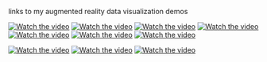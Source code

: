 links to my augmented reality data visualization demos

[![Watch the video](https://github.com/miano-kamuru/Data-Viz-With-Augmented-Reality-Project-Demos-/blob/main/screenshot_1.png)](https://www.artstation.com/artwork/nJ6JW1)
[![Watch the video](https://github.com/miano-kamuru/Data-Viz-With-Augmented-Reality-Project-Demos-/blob/main/screenshot_2.png)](https://www.artstation.com/artwork/nJbzzX)
[![Watch the video](https://github.com/miano-kamuru/Data-Viz-With-Augmented-Reality-Project-Demos-/blob/main/screenshot_7.png)](https://www.artstation.com/artwork/1xnQ02)
[![Watch the video](https://github.com/miano-kamuru/Data-Viz-With-Augmented-Reality-Project-Demos-/blob/main/screenshot_3.png)](https://www.artstation.com/artwork/DLNBRe)
[![Watch the video](https://github.com/miano-kamuru/Data-Viz-With-Augmented-Reality-Project-Demos-/blob/main/screenshot_4.png)](https://www.artstation.com/artwork/eRV6dX)
[![Watch the video](https://github.com/miano-kamuru/Data-Viz-With-Augmented-Reality-Project-Demos-/blob/main/screenshot_5.png)](https://www.artstation.com/artwork/8BkzyQ)
[![Watch the video](https://github.com/miano-kamuru/Data-Viz-With-Augmented-Reality-Project-Demos-/blob/main/screenshot_6.png)](https://www.artstation.com/artwork/qJZ3PN)


[![Watch the video](https://img.youtube.com/vi/kj8tagckTfE/0.jpg)](https://www.youtube.com/shorts/kj8tagckTfE)
[![Watch the video](https://img.youtube.com/vi/S5pJJluI0-A/0.jpg)](https://www.youtube.com/shorts/S5pJJluI0-A)
[![Watch the video](https://img.youtube.com/vi/c9XvBX4CAXo/0.jpg)](https://www.youtube.com/watch?v=c9XvBX4CAXo)
